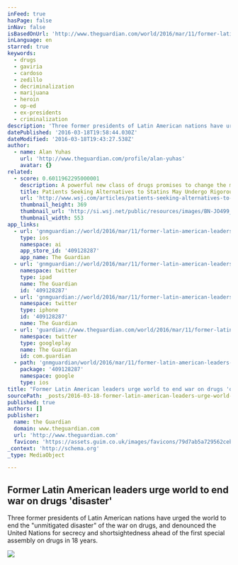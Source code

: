 ```yaml
---
inFeed: true
hasPage: false
inNav: false
isBasedOnUrl: 'http://www.theguardian.com/world/2016/mar/11/former-latin-american-leaders-urge-world-to-end-war-on-drug'
inLanguage: en
starred: true
keywords:
  - drugs
  - gaviria
  - cardoso
  - zedillo
  - decriminalization
  - marijuana
  - heroin
  - op-ed
  - ex-presidents
  - criminalization
description: 'Three former presidents of Latin American nations have urged the world to end the "unmitigated disaster" of the war on drugs, and denounced the United Nations for secrecy and shortsightedness ahead of the first special assembly on drugs in 18 years.'
datePublished: '2016-03-18T19:58:44.030Z'
dateModified: '2016-03-18T19:43:27.538Z'
author:
  - name: Alan Yuhas
    url: 'http://www.theguardian.com/profile/alan-yuhas'
    avatar: {}
related:
  - score: 0.6011962295000001
    description: A powerful new class of drugs promises to change the management of heart disease for high-risk patients who struggle to get their cholesterol levels under control-a group that numbers in the millions. But only some of them are likely to get the new medicines. The new drugs are expensive.
    title: Patients Seeking Alternatives to Statins May Undergo Rigorous Vetting
    url: 'http://www.wsj.com/articles/patients-seeking-alternatives-to-statins-may-undergo-rigorous-vetting-1438029636'
    thumbnail_height: 369
    thumbnail_url: 'http://si.wsj.net/public/resources/images/BN-JO499_0727HE_G_20150727110822.jpg'
    thumbnail_width: 553
app_links:
  - url: 'gnmguardian://world/2016/mar/11/former-latin-american-leaders-urge-world-to-end-war-on-drug?contenttype=Article&source=applinks'
    type: ios
    namespace: ai
    app_store_id: '409128287'
    app_name: The Guardian
  - url: 'gnmguardian://world/2016/mar/11/former-latin-american-leaders-urge-world-to-end-war-on-drug?contenttype=Article&source=twitter'
    namespace: twitter
    type: ipad
    name: The Guardian
    id: '409128287'
  - url: 'gnmguardian://world/2016/mar/11/former-latin-american-leaders-urge-world-to-end-war-on-drug?contenttype=Article&source=twitter'
    namespace: twitter
    type: iphone
    id: '409128287'
    name: The Guardian
  - url: 'guardian://www.theguardian.com/world/2016/mar/11/former-latin-american-leaders-urge-world-to-end-war-on-drug'
    namespace: twitter
    type: googleplay
    name: The Guardian
    id: com.guardian
  - path: 'gnmguardian/world/2016/mar/11/former-latin-american-leaders-urge-world-to-end-war-on-drug?contenttype=Article&source=google'
    package: '409128287'
    namespace: google
    type: ios
title: "Former Latin American leaders urge world to end war on drugs 'disaster'"
sourcePath: _posts/2016-03-18-former-latin-american-leaders-urge-world-to-end-war-on-drugs.md
published: true
authors: []
publisher:
  name: the Guardian
  domain: www.theguardian.com
  url: 'http://www.theguardian.com'
  favicon: 'https://assets.guim.co.uk/images/favicons/79d7ab5a729562cebca9c6a13c324f0e/32x32.ico'
_context: 'http://schema.org'
_type: MediaObject

---
```

<article style=""><h1>Former Latin American leaders urge world to end war on drugs 'disaster'</h1><p>Three former presidents of Latin American nations have urged the world to end the "unmitigated disaster" of the war on drugs, and denounced the United Nations for secrecy and shortsightedness ahead of the first special assembly on drugs in 18 years.</p><img src="https://i.guim.co.uk/img/media/e9d528cf5e167064a6b8334f4e06c25d22d6121f/0_19_2000_1200/master/2000.jpg?w=1200&amp;q=55&amp;auto=format&amp;usm=12&amp;fit=max&amp;s=1912efb258dcfa65bf77e6531e0dacbf" /></article>
